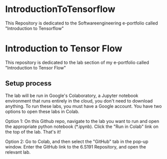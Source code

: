 # IntroductionToTensorflow
This Repository is dedicated to the Softwareengineering e-portfolio called "Introduction to Tensorflow"

# Introduction to Tensor Flow

This repository is dedicated to the lab section of my e-portfolio called "Introduction to Tensor Flow"

## Setup process 

The lab will be run in Google's Colaboratory, a Jupyter notebook environment that runs entirely in the cloud, you don't need to download anything. To run these labs, you must have a Google account. You have two options to open these labs in Colab.

Option 1: On this Github repo, navigate to the lab you want to run and open the appropriate python notebook (*.ipynb). Click the "Run in Colab" link on the top of the lab. That's it!

Option 2: Go to Colab, and then select the "GitHub" tab in the pop-up window. Enter the GitHub link to the 6.S191 Repository, and open the relevant lab.
